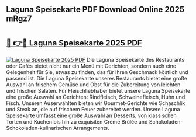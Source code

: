 ## Laguna Speisekarte PDF Download Online 2025 mRgz7

# <h2><a href="http://gc5ken.nevu.top/?p=Laguna+Speisekarte">🔗 👉🔴 Laguna Speisekarte 2025 PDF</a></h2>

[![Laguna Speisekarte 2025 PDF](https://i.imgur.com/dBaPXMq.png)](http://gc5ken.nevu.top/?p=Laguna+Speisekarte)
Die Laguna Speisekarte des Restaurants oder Cafés bietet nicht nur ein Menü mit Gerichten, sondern auch eine Gelegenheit für Sie, etwas zu finden, das für Ihren Geschmack köstlich und passend ist. Die Laguna Speisekarte unseres Restaurants bietet eine große Auswahl an frischem Gemüse und Obst für die Zubereitung von leichten und frischen Salaten. Für Fleischliebhaber bietet unsere Laguna Speisekarte eine große Auswahl an Gerichten: Rindfleisch, Schweinefleisch, Huhn und Fisch. Unseren Auserwählten bieten wir Gourmet-Gerichte wie Schaschlik und Steak an, die auf frischem Feuer zubereitet werden. Unsere Laguna Speisekarte umfasst eine große Auswahl an Desserts, von klassischen Torten und Kuchen bis hin zu exquisiten Crème Brûlée und Schokoladen-Schokoladen-kulinarischen Arrangements.
